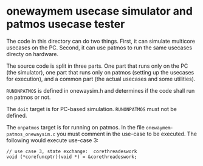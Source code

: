 onewaymem usecase simulator and patmos usecase tester
=====================================================

The code in this directory can do two things. First, it can simulate multicore usecases on
the PC. Second, it can use patmos to run the same usecases directy on hardware. 

The source code is split in three parts. One part that runs only on the PC (the simulator), one part that runs only on patmos (setting up the usecases for execution), and a common part (the actual usecases and some utilities). 

`RUNONPATMOS` is defined in onewaysim.h and determines if the code shall run on patmos or not.

The `doit` target is for PC-based simulation. `RUNONPATMOS` must not be defined.

The `onpatmos` target is for running on patmos. In the file `onewaymem-patmos_onewaysim.c` you must comment in the use-case to be executed. The following would execute use-case 3:
```
// use case 3, state exchange:  corethreadeswork
void (*corefuncptr)(void *) = &corethreadeswork;
```
